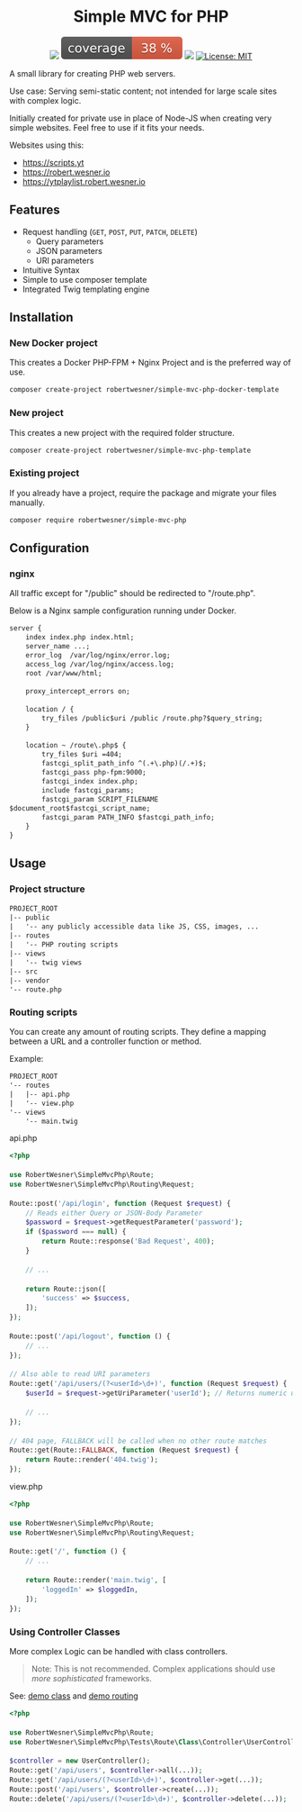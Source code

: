 <h1 align="center">
Simple MVC for PHP
</h1>

<div align="center">

![](https://github.com/RobertWesner/simple-mvc-php/actions/workflows/tests.yml/badge.svg)
![](https://raw.githubusercontent.com/RobertWesner/simple-mvc-php/image-data/coverage.svg)
![](https://img.shields.io/github/v/release/RobertWesner/simple-mvc-php)
[![License: MIT](https://img.shields.io/github/license/RobertWesner/simple-mvc-php)](../../raw/main/LICENSE.txt)

</div>

A small library for creating PHP web servers.

Use case: Serving semi-static content; not intended for large scale sites with complex logic.

Initially created for private use in place of Node-JS when creating very simple websites.
Feel free to use if it fits your needs.

Websites using this:
- https://scripts.yt
- https://robert.wesner.io
- https://ytplaylist.robert.wesner.io

## Features

- Request handling (`GET`, `POST`, `PUT`, `PATCH`, `DELETE`)
  - Query parameters
  - JSON parameters
  - URI parameters
- Intuitive Syntax
- Simple to use composer template
- Integrated Twig templating engine

## Installation

### New Docker project

This creates a Docker PHP-FPM + Nginx Project and is the preferred way of use.

```bash
composer create-project robertwesner/simple-mvc-php-docker-template
```

### New project

This creates a new project with the required folder structure.

```bash
composer create-project robertwesner/simple-mvc-php-template
```

### Existing project

If you already have a project, require the package and migrate your files manually.

```bash
composer require robertwesner/simple-mvc-php
```

## Configuration

### nginx

All traffic except for "/public" should be redirected to "/route.php".

Below is a Nginx sample configuration running under Docker.

```nginx
server {
    index index.php index.html;
    server_name ...;
    error_log  /var/log/nginx/error.log;
    access_log /var/log/nginx/access.log;
    root /var/www/html;

    proxy_intercept_errors on;

    location / {
        try_files /public$uri /public /route.php?$query_string;
    }

    location ~ /route\.php$ {
        try_files $uri =404;
        fastcgi_split_path_info ^(.+\.php)(/.+)$;
        fastcgi_pass php-fpm:9000;
        fastcgi_index index.php;
        include fastcgi_params;
        fastcgi_param SCRIPT_FILENAME $document_root$fastcgi_script_name;
        fastcgi_param PATH_INFO $fastcgi_path_info;
    }
}
```

## Usage

### Project structure

```
PROJECT_ROOT
|-- public
|   '-- any publicly accessible data like JS, CSS, images, ...
|-- routes
|   '-- PHP routing scripts
|-- views
|   '-- twig views
|-- src
|-- vendor
'-- route.php
```

### Routing scripts

You can create any amount of routing scripts.
They define a mapping between a URL and a controller function or method.

Example:

```
PROJECT_ROOT
'-- routes
|   |-- api.php
|   '-- view.php
'-- views
    '-- main.twig
```

api.php

```php
<?php

use RobertWesner\SimpleMvcPhp\Route;
use RobertWesner\SimpleMvcPhp\Routing\Request;

Route::post('/api/login', function (Request $request) {
    // Reads either Query or JSON-Body Parameter
    $password = $request->getRequestParameter('password');
    if ($password === null) {
        return Route::response('Bad Request', 400);
    }

    // ...
    
    return Route::json([
        'success' => $success,
    ]);
});

Route::post('/api/logout', function () {
    // ...
});

// Also able to read URI parameters
Route::get('/api/users/(?<userId>\d+)', function (Request $request) {
    $userId = $request->getUriParameter('userId'); // Returns numeric userId from capture group

    // ...
});

// 404 page, FALLBACK will be called when no other route matches
Route::get(Route::FALLBACK, function (Request $request) {
    return Route::render('404.twig');
});
```

view.php
```php
<?php

use RobertWesner\SimpleMvcPhp\Route;
use RobertWesner\SimpleMvcPhp\Routing\Request;

Route::get('/', function () {
    // ...

    return Route::render('main.twig', [
        'loggedIn' => $loggedIn,
    ]);
});
```

### Using Controller Classes

More complex Logic can be handled with class controllers.

> Note: This is not recommended. Complex applications should use _more sophisticated_ frameworks.

See: [demo class](./tests/Route/Class/Controller/UserController.php) and [demo routing](./tests/Route/Class/routes/user.php)

```php
<?php

use RobertWesner\SimpleMvcPhp\Route;
use RobertWesner\SimpleMvcPhp\Tests\Route\Class\Controller\UserController;

$controller = new UserController();
Route::get('/api/users', $controller->all(...));
Route::get('/api/users/(?<userId>\d+)', $controller->get(...));
Route::post('/api/users', $controller->create(...));
Route::delete('/api/users/(?<userId>\d+)', $controller->delete(...));
```
